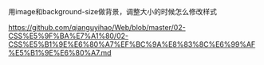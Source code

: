 用image和background-size做背景，调整大小的时候怎么修改样式

https://github.com/qianguyihao/Web/blob/master/02-CSS%E5%9F%BA%E7%A1%80/02-CSS%E5%B1%9E%E6%80%A7%EF%BC%9A%E8%83%8C%E6%99%AF%E5%B1%9E%E6%80%A7.md